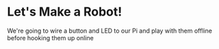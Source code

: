 # Let's Make a Robot!

We're going to wire a button and LED to our Pi and play with them offline before hooking them up online





